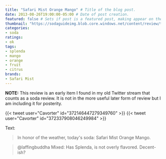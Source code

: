 ```yaml
---
title: "Safari Mist Orange Mango" # Title of the blog post.
date: 2013-08-26T19:00:00-05:00 # Date of post creation.
featured: false # Sets if post is a featured post, making appear on the home page side bar.
thumbnail: "https://sodaguideimg.blob.core.windows.net/content/review/thumbs/safari-mist-orange-mango.jpg" # Sets thumbnail image appearing inside card on homepage.
categories:
- soda
ratings:
- ok
tags:
- splenda
- mango
- orange
- fruit
- citrus
brands:
- Safari Mist
---
```


**NOTE:** This review is an early item I found in my old Twitter stream that counts as a soda review. It is not in the more useful later form of review but I am including it for posterity.

{{< tweet user="Cavorter" id="372146447279349760" >}}
{{< tweet user="Cavorter" id="372337908046249984" >}}

Text:
> In honor of the weather, today's soda: Safari Mist Orange Mango.

> @laffingbuddha Mixed: Has Splenda, is not overly flavored. Decent-ish?
